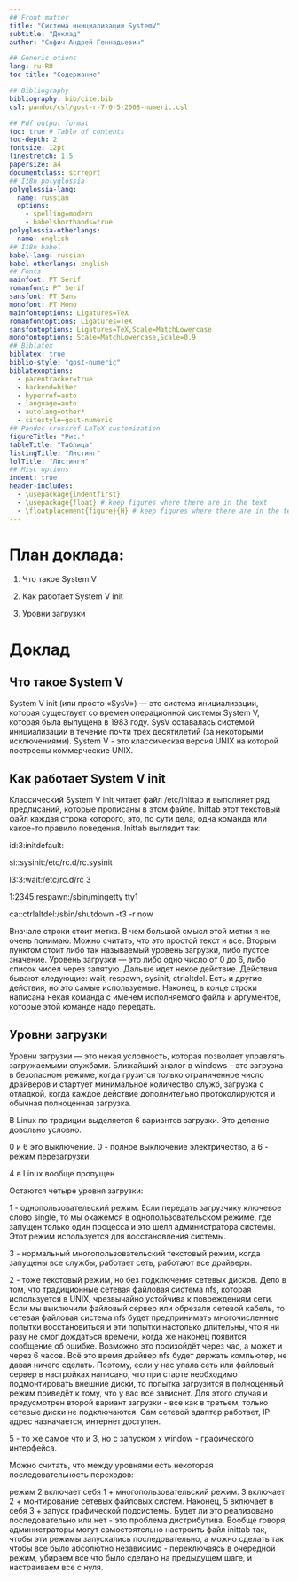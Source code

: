 ```yaml
---
## Front matter
title: "Система инициализации SystemV"
subtitle: "Доклад"
author: "Софич Андрей Геннадьевич"

## Generic otions
lang: ru-RU
toc-title: "Содержание"

## Bibliography
bibliography: bib/cite.bib
csl: pandoc/csl/gost-r-7-0-5-2008-numeric.csl

## Pdf output format
toc: true # Table of contents
toc-depth: 2
fontsize: 12pt
linestretch: 1.5
papersize: a4
documentclass: scrreprt
## I18n polyglossia
polyglossia-lang:
  name: russian
  options:
	- spelling=modern
	- babelshorthands=true
polyglossia-otherlangs:
  name: english
## I18n babel
babel-lang: russian
babel-otherlangs: english
## Fonts
mainfont: PT Serif
romanfont: PT Serif
sansfont: PT Sans
monofont: PT Mono
mainfontoptions: Ligatures=TeX
romanfontoptions: Ligatures=TeX
sansfontoptions: Ligatures=TeX,Scale=MatchLowercase
monofontoptions: Scale=MatchLowercase,Scale=0.9
## Biblatex
biblatex: true
biblio-style: "gost-numeric"
biblatexoptions:
  - parentracker=true
  - backend=biber
  - hyperref=auto
  - language=auto
  - autolang=other*
  - citestyle=gost-numeric
## Pandoc-crossref LaTeX customization
figureTitle: "Рис."
tableTitle: "Таблица"
listingTitle: "Листинг"
lolTitle: "Листинги"
## Misc options
indent: true
header-includes:
  - \usepackage{indentfirst}
  - \usepackage{float} # keep figures where there are in the text
  - \floatplacement{figure}{H} # keep figures where there are in the text
---
```


# План доклада:
1. Что такое System V

2. Как работает System V init

3. Уровни загрузки



# Доклад

## Что такое System V
System V init (или просто «SysV») — это система инициализации, которая существует со времен операционной системы System V, которая была выпущена в 1983 году. 
SysV оставалась системой инициализации в течение почти трех десятилетий (за некоторыми исключениями).
System V - это классическая версия UNIX на которой построены коммерческие UNIX.

## Как работает System V init
Классический System V init читает файл /etc/inittab и выполняет ряд предписаний, которые прописаны в этом файле. Inittab этот текстовый файл каждая строка которого, это, по сути дела, одна команда или какое-то правило поведения. Inittab выглядит так:

id:3:initdefault:

si::sysinit:/etc/rc.d/rc.sysinit

l3:3:wait:/etc/rc.d/rc 3

1:2345:respawn:/sbin/mingetty tty1

ca::ctrlaltdel:/sbin/shutdown -t3 -r now

Вначале строки стоит метка. В чем большой смысл этой метки я не очень понимаю. Можно считать, что это простой текст и все. Вторым пунктом стоит либо так называемый уровень загрузки, либо пустое значение. 
Уровень загрузки — это либо одно число от 0 до 6, либо список чисел через запятую. Дальше идет некое действие. Действия бывают следующие: wait, respawn, sysinit, ctrlaltdel. Есть и другие действия, но это самые используемые. 
Наконец, в конце строки написана некая команда с именем исполняемого файла и аргументов, которые этой команде надо передать.

## Уровни загрузки

Уровни загрузки — это некая условность, которая позволяет управлять загружаемыми службами. Ближайший аналог в windows – это загрузка в безопасном режиме, когда грузится только ограниченное число драйверов и стартует минимальное количество служб, загрузка с отладкой, когда каждое действие дополнительно протоколируются и обычная полноценная загрузка.

В Linux по традиции выделяется 6 вариантов загрузки. Это деление довольно условно.

0 и 6 это выключение. 0 - полное выключение электричество, а 6 - режим перезагрузки.

4 в Linux вообще пропущен

Остаются четыре уровня загрузки:

1 - однопользовательский режим. Если передать загрузчику ключевое слово single, то мы окажемся в однопользовательском режиме, где запущен только один процесса и это шелл администратора системы. Этот режим используется для восстановления системы.

3 - нормальный многопользовательский текстовый режим, когда запущены все службы, работает сеть, работают все драйверы.

2 - тоже текстовый режим, но без подключения сетевых дисков. Дело в том, что традиционные сетевая файловая система nfs, которая используется в UNIX, чрезвычайно устойчива к повреждениям сети. Если мы выключили файловый сервер или обрезали сетевой кабель, то сетевая файловая система nfs будет предпринимать многочисленные попытки восстановиться и эти попытки настолько длительны, что я ни разу не смог дождаться времени, когда же наконец появится сообщение об ошибке. Возможно это произойдёт через час, а может и через 6 часов. Всё это время драйвер nfs будет держать компьютер, не давая ничего сделать. Поэтому, если у нас упала сеть или файловый сервер в настройках написано, что при старте необходимо подмонтировать внешние диски, то попытка загрузится в полноценный режим приведёт к тому, что у вас все зависнет. Для этого случая и предусмотрен второй вариант загрузки - все как в третьем, только сетевые диски не подключаются. Сам сетевой адаптер работает, IP адрес назначается, интернет доступен.

5 - то же самое что и 3, но с запуском x window - графического интерфейса.

Можно считать, что между уровнями есть некоторая последовательность переходов:

режим 2 включает себя 1 + многопользовательский режим. 3 включает 2 + монтирование сетевых файловых систем. Наконец, 5 включает в себя 3 + запуск графической подсистемы. Будет ли это реализовано последовательно или нет - это проблема дистрибутива. Вообще говоря, администраторы могут самостоятельно настроить файл inittab так, чтобы эти режимы запускались последовательно, а можно сделать так чтобы все было абсолютно независимо - переключаясь в очередной режим, убираем все что было сделано на предыдущем шаге, и настраиваем все с нуля. 

